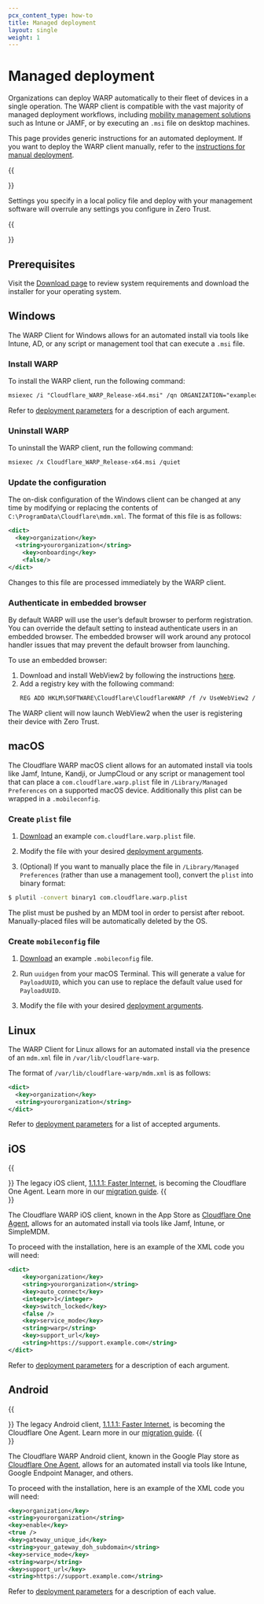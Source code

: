 ```yaml
---
pcx_content_type: how-to
title: Managed deployment
layout: single
weight: 1
---
```


# Managed deployment

Organizations can deploy WARP automatically to their fleet of devices in a single operation. The WARP client is compatible with the vast majority of managed deployment workflows, including [mobility management solutions](/cloudflare-one/connections/connect-devices/warp/deployment/mdm-deployment/partners/) such as Intune or JAMF, or by executing an `.msi` file on desktop machines.

This page provides generic instructions for an automated deployment. If you want to deploy the WARP client manually, refer to the [instructions for manual deployment](/cloudflare-one/connections/connect-devices/warp/deployment/manual-deployment/).

{{<Aside type="warning">}}

Settings you specify in a local policy file and deploy with your management software will overrule any settings you configure in Zero Trust.

{{</Aside>}}

## Prerequisites

Visit the [Download page](/cloudflare-one/connections/connect-devices/warp/download-warp/#windows) to review system requirements and download the installer for your operating system.

## Windows

The WARP Client for Windows allows for an automated install via tools like Intune, AD, or any script or management tool that can execute a `.msi` file.

### Install WARP

To install the WARP client, run the following command:

```txt
msiexec /i "Cloudflare_WARP_Release-x64.msi" /qn ORGANIZATION="exampleorg" SUPPORT_URL="http://support.example.com"
```

Refer to [deployment parameters](/cloudflare-one/connections/connect-devices/warp/deployment/mdm-deployment/parameters/) for a description of each argument.

### Uninstall WARP

To uninstall the WARP client, run the following command:

```txt
msiexec /x Cloudflare_WARP_Release-x64.msi /quiet
```

### Update the configuration

The on-disk configuration of the Windows client can be changed at any time by modifying or replacing the contents of `C:\ProgramData\Cloudflare\mdm.xml`. The format of this file is as follows:

```xml
<dict>
  <key>organization</key>
  <string>yourorganization</string>
	<key>onboarding</key>
	<false/>
</dict>
```

Changes to this file are processed immediately by the WARP client.

### Authenticate in embedded browser

By default WARP will use the user’s default browser to perform registration. You can override the default setting to instead authenticate users in an embedded browser. The embedded browser will work around any protocol handler issues that may prevent the default browser from launching.

To use an embedded browser:

1. Download and install WebView2 by following the instructions [here](https://developer.microsoft.com/en-us/microsoft-edge/webview2/#download-section).
2. Add a registry key with the following command:
   ```txt
   REG ADD HKLM\SOFTWARE\Cloudflare\CloudflareWARP /f /v UseWebView2 /t REG_SZ /d y
   ```

The WARP client will now launch WebView2 when the user is registering their device with Zero Trust.

## macOS

The Cloudflare WARP macOS client allows for an automated install via tools like Jamf, Intune, Kandji, or JumpCloud or any script or management tool that can place a `com.cloudflare.warp.plist` file in `/Library/Managed Preferences` on a supported macOS device. Additionally this plist can be wrapped in a `.mobileconfig`.

### Create `plist` file

1. [Download](/cloudflare-one/static/documentation/connections/com.cloudflare.warp.plist) an example `com.cloudflare.warp.plist` file.

2. Modify the file with your desired [deployment arguments](/cloudflare-one/connections/connect-devices/warp/deployment/mdm-deployment/parameters/).

3. (Optional) If you want to manually place the file in `/Library/Managed Preferences` (rather than use a management tool), convert the `plist` into binary format:

```sh
$ plutil -convert binary1 com.cloudflare.warp.plist
```

The plist must be pushed by an MDM tool in order to persist after reboot. Manually-placed files will be automatically deleted by the OS.

### Create `mobileconfig` file

1. [Download](/cloudflare-one/static/documentation/connections/CloudflareWARP.mobileconfig) an example `.mobileconfig` file.

2. Run `uuidgen` from your macOS Terminal. This will generate a value for `PayloadUUID`, which you can use to replace the default value used for `PayloadUUID`.

3. Modify the file with your desired [deployment arguments](/cloudflare-one/connections/connect-devices/warp/deployment/mdm-deployment/parameters/).

## Linux

The WARP Client for Linux allows for an automated install via the presence of an `mdm.xml` file in `/var/lib/cloudflare-warp`.

The format of `/var/lib/cloudflare-warp/mdm.xml` is as follows:

```xml
<dict>
  <key>organization</key>
  <string>yourorganization</string>
</dict>
```

Refer to [deployment parameters](/cloudflare-one/connections/connect-devices/warp/deployment/mdm-deployment/parameters/) for a list of accepted arguments.

## iOS

{{<Aside type="note">}}
The legacy iOS client, [1.1.1.1: Faster Internet](https://apps.apple.com/us/app/1-1-1-1-faster-internet/id1423538627), is becoming the Cloudflare One Agent. Learn more in our [migration guide](/cloudflare-one/connections/connect-devices/warp/deployment/cloudflare-one-agent-migration/).
{{</Aside>}}

The Cloudflare WARP iOS client, known in the App Store as [Cloudflare One Agent](https://apps.apple.com/us/app/cloudflare-one-agent/id6443476492), allows for an automated install via tools like Jamf, Intune, or SimpleMDM.

To proceed with the installation, here is an example of the XML code you will need:

```xml
<dict>
    <key>organization</key>
    <string>yourorganization</string>
    <key>auto_connect</key>
    <integer>1</integer>
    <key>switch_locked</key>
    <false />
    <key>service_mode</key>
    <string>warp</string>
    <key>support_url</key>
    <string>https://support.example.com</string>
</dict>
```

Refer to [deployment parameters](/cloudflare-one/connections/connect-devices/warp/deployment/mdm-deployment/parameters/) for a description of each argument.

## Android

{{<Aside type="note">}}
The legacy Android client, [1.1.1.1: Faster Internet](https://play.google.com/store/apps/details?id=com.cloudflare.onedotonedotonedotone&hl=en_US&gl=US), is becoming the Cloudflare One Agent. Learn more in our [migration guide](/cloudflare-one/connections/connect-devices/warp/deployment/cloudflare-one-agent-migration/).
{{</Aside>}}

The Cloudflare WARP Android client, known in the Google Play store as [Cloudflare One Agent](https://play.google.com/store/apps/details?id=com.cloudflare.cloudflareoneagent&hl=en_US&gl=US), allows for an automated install via tools like Intune, Google Endpoint Manager, and others.

To proceed with the installation, here is an example of the XML code you will need:

```xml
<key>organization</key>
<string>yourorganization</string>
<key>enable</key>
<true />
<key>gateway_unique_id</key>
<string>your_gateway_doh_subdomain</string>
<key>service_mode</key>
<string>warp</string>
<key>support_url</key>
<string>https://support.example.com</string>
```

Refer to [deployment parameters](/cloudflare-one/connections/connect-devices/warp/deployment/mdm-deployment/parameters/) for a description of each value.
